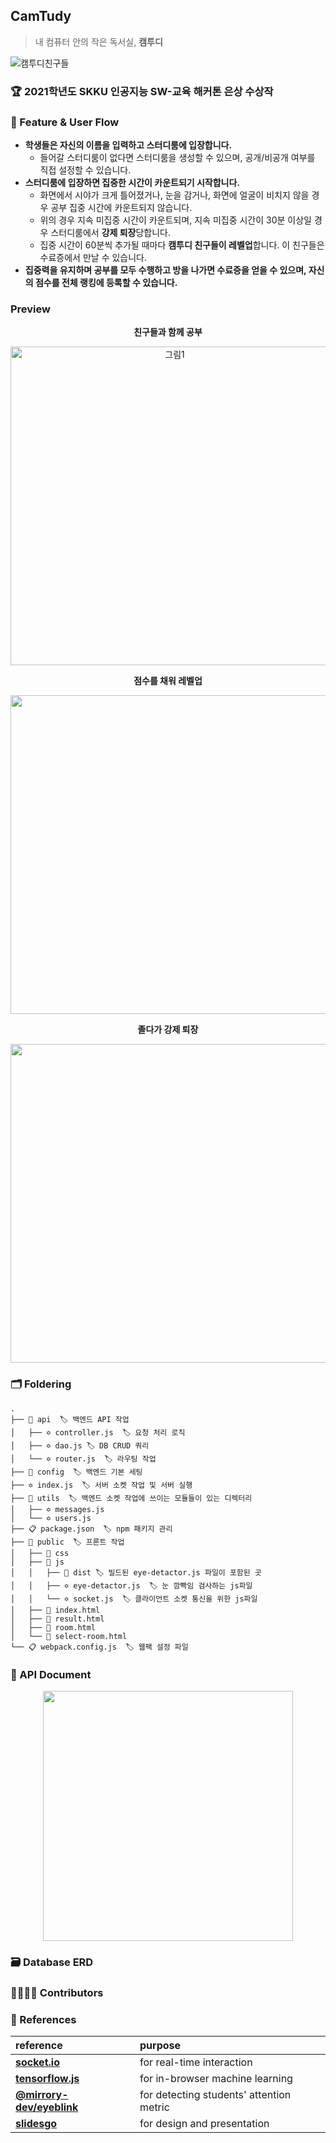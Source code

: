 ## CamTudy
> 내 컴퓨터 안의 작은 독서실, **캠투디**

<p align="center">

![캠투디친구들](https://user-images.githubusercontent.com/48249505/136792280-8ac138d4-cc2b-4bc1-9ba4-b99bcb07fc6e.png)

</p>

### 🏆 2021학년도 SKKU 인공지능 SW-교육 해커톤 은상 수상작



### 🔮 Feature & User Flow
* **학생들은 자신의 이름을 입력하고 스터디룸에 입장합니다.**
	* 들어갈 스터디룸이 없다면 스터디룸을 생성할 수 있으며, 공개/비공개 여부를 직접 설정할 수 있습니다.
* **스터디룸에 입장하면 집중한 시간이 카운트되기 시작합니다.**
	* 화면에서 시야가 크게 틀어졌거나, 눈을 감거나, 화면에 얼굴이 비치지 않을 경우 공부 집중 시간에 카운트되지 않습니다.
	* 위의 경우 지속 미집중 시간이 카운트되며, 지속 미집중 시간이 30분 이상일 경우 스터디룸에서 **강제 퇴장**당합니다.
	* 집중 시간이 60분씩 추가될 때마다 **캠투디 친구들이 레벨업**합니다. 이 친구들은 수료증에서 만날 수 있습니다. 
* **집중력을 유지하며 공부를 모두 수행하고 방을 나가면 수료증을 얻을 수 있으며, 자신의 점수를 전체 랭킹에 등록할 수 있습니다.**

### Preview
<p align="center"><b>친구들과 함께 공부</b></p>
<p align="center"><img width="510" alt="그림1" src="https://user-images.githubusercontent.com/48249505/136796732-652e8282-519a-4be4-91f1-60d28ab84973.png"></p>
<p align="center"><b>점수를 채워 레벨업</b></p>
<p align="center"><img width="510" src="https://user-images.githubusercontent.com/48249505/136799309-ca1ea9e9-f174-44d8-853f-de58482faacb.gif"></p>
<p align="center"><b>졸다가 강제 퇴장</b></p>
<p align="center"><img width="510" src="https://user-images.githubusercontent.com/48249505/136796450-9a906ca7-27d8-437c-b42f-5b647a1d2299.gif"></p>

### 🗂 Foldering
```
.
├── 📁 api  🏷 백엔드 API 작업
│   ├── ✡️ controller.js  🏷 요청 처리 로직
│   ├── ✡️ dao.js 🏷 DB CRUD 쿼리
│   └── ✡️ router.js  🏷 라우팅 작업
├── 📁 config  🏷 백엔드 기본 세팅
├── ✡️ index.js  🏷 서버 소켓 작업 및 서버 실행
├── 📁 utils  🏷 백엔드 소켓 작업에 쓰이는 모듈들이 있는 디렉터리
│   ├── ✡️ messages.js
│   └── ✡️ users.js
├── 📋 package.json  🏷 npm 패키지 관리
├── 📁 public  🏷 프론트 작업
│   ├── 📁 css
│   ├── 📁 js
│   │   ├── 📁 dist 🏷 빌드된 eye-detactor.js 파일이 포함된 곳
│   │   ├── ✡️ eye-detactor.js  🏷 눈 깜빡임 검사하는 js파일
│   │   └── ✡️ socket.js  🏷 클라이언트 소켓 통신을 위한 js파일
│   ├── 📄 index.html 
│   ├── 📄 result.html 
│   ├── 📄 room.html 
│   └── 📄 select-room.html 
└── 📋 webpack.config.js  🏷 웹팩 설정 파일
```

### 📡 API Document
<p align="center">
<a href="https://documenter.getpostman.com/view/14084929/UUy7aj3J#3e04e761-a6db-48b9-80a3-6830946b4fa8">
<img src="https://user-images.githubusercontent.com/48249505/136793049-ef1e7d8d-0d39-446a-9c09-8173da860db6.png" height="400">
</a>
</p>

### 🗃 Database ERD


### 👩‍👩‍👧‍👧  Contributors


### 🧷 References
reference|purpose
:--|:--
**[socket.io](https://socket.io/)** | for real-time interaction
**[tensorflow.js](https://www.tensorflow.org/js?hl=ko)** | for in-browser machine learning
**[@mirrory-dev/eyeblink](https://github.com/mirrory-dev/eyeblink)** |  for detecting students' attention metric
**[slidesgo](https://slidesgo.com/)**| for design and presentation
